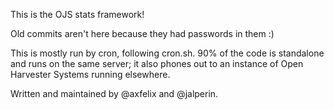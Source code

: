 This is the OJS stats framework!

Old commits aren't here because they had passwords in them :)

This is mostly run by cron, following cron.sh. 90% of the code is standalone and runs on the same server; it also phones out to an instance of Open Harvester Systems running elsewhere.

Written and maintained by @axfelix and @jalperin.
